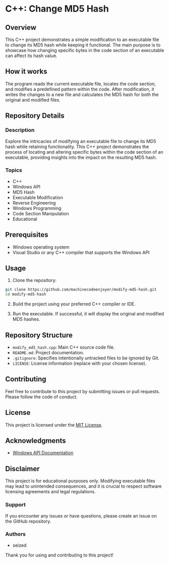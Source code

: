 # C++: Change MD5 Hash

## Overview
This C++ project demonstrates a simple modification to an executable file to change its MD5 hash while keeping it functional. The main purpose is to showcase how changing specific bytes in the code section of an executable can affect its hash value.

## How it works
The program reads the current executable file, locates the code section, and modifies a predefined pattern within the code. After modification, it writes the changes to a new file and calculates the MD5 hash for both the original and modified files.

## Repository Details

### Description
Explore the intricacies of modifying an executable file to change its MD5 hash while retaining functionality. This C++ project demonstrates the process of locating and altering specific bytes within the code section of an executable, providing insights into the impact on the resulting MD5 hash.

### Topics
- C++
- Windows API
- MD5 Hash
- Executable Modification
- Reverse Engineering
- Windows Programming
- Code Section Manipulation
- Educational

## Prerequisites
- Windows operating system
- Visual Studio or any C++ compiler that supports the Windows API

## Usage
1. Clone the repository:
```bash
git clone https://github.com/machinecodeenjoyer/modify-md5-hash.git
cd modify-md5-hash
```
2. Build the project using your preferred C++ compiler or IDE.

3. Run the executable. If successful, it will display the original and modified MD5 hashes.

## Repository Structure
- `modify_md5_hash.cpp`: Main C++ source code file.
- `README.md`: Project documentation.
- `.gitignore`: Specifies intentionally untracked files to be ignored by Git.
- `LICENSE`: License information (replace with your chosen license).

## Contributing
Feel free to contribute to this project by submitting issues or pull requests. Please follow the code of conduct.

## License
This project is licensed under the [MIT License](LICENSE).

## Acknowledgments
- [Windows API Documentation](https://docs.microsoft.com/en-us/windows/win32/api/)

## Disclaimer
This project is for educational purposes only. Modifying executable files may lead to unintended consequences, and it is crucial to respect software licensing agreements and legal regulations.

### Support
If you encounter any issues or have questions, please create an issue on the GitHub repository.

### Authors
- seized

Thank you for using and contributing to this project!
